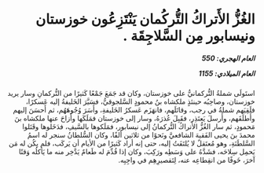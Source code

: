 <h1 dir="rtl">الغُزُّ الأَتراكُ التُّركُمان يَنْتَزِعُون خوزستان ونيسابور مِن السَّلاجِقَة .</h1>

<h5 dir="rtl">العام الهجري:  550

العام الميلادي: 1155

</h5>

<p dir="rtl">استَولَى شملةُ التُّركمانيُّ على خوزستان، وكان قد جَمَعَ جَمْعًا كَثيرًا من التُّركمانِ وسار يريد خوزستان، وصاحِبُه حينئذٍ ملكشاه بنُ محمودٍ السَّلجوقيُّ، فسَيَّرَ الخَليفةُ إليه عَسكرًا، فلَقِيَهم شملةُ في رجب، وقاتَلَهم، فانهَزَم عَسكرُ الخَليفةِ، وأَسَرَ وُجُوهَهُم، ثم أَحسَنَ إليهم وأَطلَقَهم، وأَرسلَ يَعتَذِر، فقَبِلَ عُذرَهُ، وسار إلى خوزستان فمَلَكَها وأَزاحَ عنها ملكشاه بنَ مَحمودٍ، ثم سار الغُزُّ الأَتراكُ التُّركمانُ إلى نيسابور، فمَلَكوها بالسَّيفِ، فدَخَلوها وقَتَلوا محمدَ بنَ يحيى الفَقيهَ الشافعيَّ ونَحوًا من ثلاثين ألفًا، وكان السُّلطانُ سنجر له اسمُ السَّلطَنَةِ، وهو مُعتَقلٌ لا يُلتَفَتُ إليه، حتى إنه أراد كَثيرًا من الأيام أن يَركَب، فلم يكُن له مَن يَحمِل سِلاحَه، فشَدَّهُ على وَسَطِه ورَكِبَ، وكان إذا قُدِّمَ له طَعامٌ يَدَّخِر منه ما يَأكلُه وَقتًا آخرَ، خَوفًا من انقِطاعِه عنه، لِتَقصيرِهِم في واجِبِه.</p></br>

